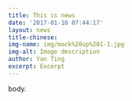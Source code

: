 ```yaml
---
title: This is news
date: '2017-01-10 07:44:17'
layout: news
title-chinese: 
img-name: img/mock%20up%201-1.jpg
img-alt: Image description
author: Yan Ting
excerpt: Excerpt
---
```

body.